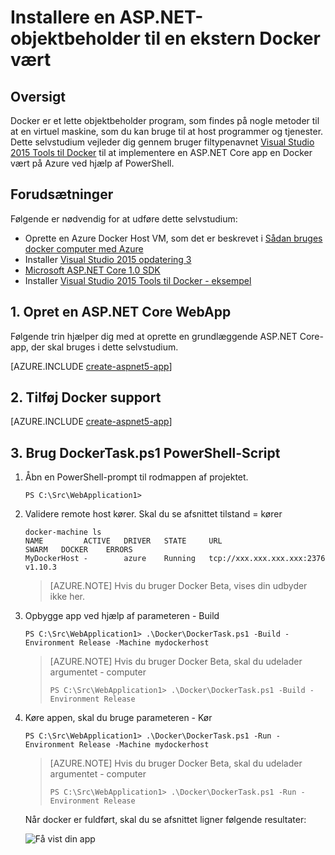<properties
   pageTitle="Installere en ASP.NET Core Linux Docker objektbeholder til en ekstern Docker vært | Microsoft Azure"
   description="Lær at bruge Visual Studio Tools til Docker skal installeres en ASP.NET Core WebApp til en Docker objektbeholder, der kører på en Azure Docker Host Linux VM"   
   services="azure-container-service"
   documentationCenter=".net"
   authors="mlearned"
   manager="douge"
   editor=""/>

<tags
   ms.service="azure-container-service"
   ms.devlang="dotnet"
   ms.topic="article"
   ms.tgt_pltfrm="NA"
   ms.workload="NA"
   ms.date="06/08/2016"
   ms.author="mlearned"/>

# <a name="deploy-an-aspnet-container-to-a-remote-docker-host"></a>Installere en ASP.NET-objektbeholder til en ekstern Docker vært

## <a name="overview"></a>Oversigt
Docker er et lette objektbeholder program, som findes på nogle metoder til at en virtuel maskine, som du kan bruge til at host programmer og tjenester.
Dette selvstudium vejleder dig gennem bruger filtypenavnet [Visual Studio 2015 Tools til Docker](http://aka.ms/DockerToolsForVS) til at implementere en ASP.NET Core app en Docker vært på Azure ved hjælp af PowerShell.

## <a name="prerequisites"></a>Forudsætninger
Følgende er nødvendig for at udføre dette selvstudium:

- Oprette en Azure Docker Host VM, som det er beskrevet i [Sådan bruges docker computer med Azure](./virtual-machines/virtual-machines-linux-docker-machine.md)
- Installer [Visual Studio 2015 opdatering 3](https://go.microsoft.com/fwlink/?LinkId=691129)
- [Microsoft ASP.NET Core 1.0 SDK](https://go.microsoft.com/fwlink/?LinkID=809122)
- Installer [Visual Studio 2015 Tools til Docker - eksempel](http://aka.ms/DockerToolsForVS)

## <a name="1-create-an-aspnet-core-web-app"></a>1. Opret en ASP.NET Core WebApp
Følgende trin hjælper dig med at oprette en grundlæggende ASP.NET Core-app, der skal bruges i dette selvstudium.

[AZURE.INCLUDE [create-aspnet5-app](../includes/create-aspnet5-app.md)]

## <a name="2-add-docker-support"></a>2. Tilføj Docker support

[AZURE.INCLUDE [create-aspnet5-app](../includes/vs-azure-tools-docker-add-docker-support.md)]

## <a name="3-use-the-dockertaskps1-powershell-script"></a>3. Brug DockerTask.ps1 PowerShell-Script 

1.  Åbn en PowerShell-prompt til rodmappen af projektet. 

    ```
    PS C:\Src\WebApplication1>
    ```

1.  Validere remote host kører. Skal du se afsnittet tilstand = kører 

    ```
    docker-machine ls
    NAME         ACTIVE   DRIVER   STATE     URL                        SWARM   DOCKER    ERRORS
    MyDockerHost -        azure    Running   tcp://xxx.xxx.xxx.xxx:2376         v1.10.3
    ```

    > [AZURE.NOTE] Hvis du bruger Docker Beta, vises din udbyder ikke her.

1.  Opbygge app ved hjælp af parameteren - Build

    ```
    PS C:\Src\WebApplication1> .\Docker\DockerTask.ps1 -Build -Environment Release -Machine mydockerhost
    ```  

    > [AZURE.NOTE] Hvis du bruger Docker Beta, skal du udelader argumentet - computer
    > 
    > ```
    > PS C:\Src\WebApplication1> .\Docker\DockerTask.ps1 -Build -Environment Release 
    > ```  


1.  Køre appen, skal du bruge parameteren - Kør

    ```
    PS C:\Src\WebApplication1> .\Docker\DockerTask.ps1 -Run -Environment Release -Machine mydockerhost
    ```

    > [AZURE.NOTE] Hvis du bruger Docker Beta, skal du udelader argumentet - computer
    > 
    > ```
    > PS C:\Src\WebApplication1> .\Docker\DockerTask.ps1 -Run -Environment Release 
    > ```

    Når docker er fuldført, skal du se afsnittet ligner følgende resultater:

    ![Få vist din app][3]

[0]:./media/vs-azure-tools-docker-hosting-web-apps-in-docker/docker-props-in-solution-explorer.png
[1]:./media/vs-azure-tools-docker-hosting-web-apps-in-docker/change-docker-machine-name.png
[2]:./media/vs-azure-tools-docker-hosting-web-apps-in-docker/launch-application.png
[3]:./media/vs-azure-tools-docker-hosting-web-apps-in-docker/view-application.png
